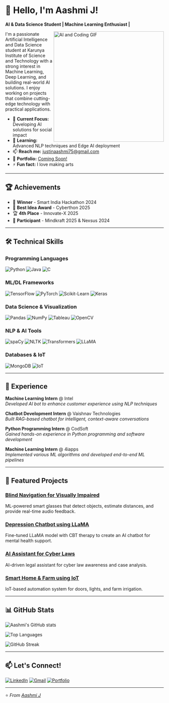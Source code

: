 # 👋 Hello, I'm Aashmi J!

**AI & Data Science Student | Machine Learning Enthusiast |**

<img align="right" width="350" src="https://media.giphy.com/media/qgQUggAC3Pfv687qPC/giphy.gif" alt="AI and Coding GIF" />

I'm a passionate Artificial Intelligence and Data Science student at Karunya Institute of Science and Technology with a strong interest in Machine Learning, Deep Learning, and building real-world AI solutions. I enjoy working on projects that combine cutting-edge technology with practical applications.

- 🔭 **Current Focus:** Developing AI solutions for social impact
- 🌱 **Learning:** Advanced NLP techniques and Edge AI deployment
- 📫 **Reach me:** [justinaashmi75@gmail.com](mailto:justinaashmi75@gmail.com)
- 🎯 **Portfolio:** [Coming Soon!]()
- ⚡ **Fun fact:** I love making arts

---

## 🏆 Achievements

- 🏅 **Winner** - Smart India Hackathon 2024
- 🥇 **Best Idea Award** - Cyberthon 2025
- 🏆 **4th Place** - Innovate-X 2025
- 🎯 **Participant** - Mindkraft 2025 & Nexsus 2024

---

## 🛠️ Technical Skills

### Programming Languages
![Python](https://img.shields.io/badge/Python-3776AB?style=for-the-badge&logo=python&logoColor=white)
![Java](https://img.shields.io/badge/Java-ED8B00?style=for-the-badge&logo=openjdk&logoColor=white)
![C](https://img.shields.io/badge/C-00599C?style=for-the-badge&logo=c&logoColor=white)

### ML/DL Frameworks
![TensorFlow](https://img.shields.io/badge/TensorFlow-FF6F00?style=for-the-badge&logo=tensorflow&logoColor=white)
![PyTorch](https://img.shields.io/badge/PyTorch-EE4C2C?style=for-the-badge&logo=pytorch&logoColor=white)
![Scikit-Learn](https://img.shields.io/badge/Scikit--Learn-F7931E?style=for-the-badge&logo=scikit-learn&logoColor=white)
![Keras](https://img.shields.io/badge/Keras-D00000?style=for-the-badge&logo=keras&logoColor=white)

### Data Science & Visualization
![Pandas](https://img.shields.io/badge/Pandas-150458?style=for-the-badge&logo=pandas&logoColor=white)
![NumPy](https://img.shields.io/badge/NumPy-013243?style=for-the-badge&logo=numpy&logoColor=white)
![Tableau](https://img.shields.io/badge/Tableau-E97627?style=for-the-badge&logo=tableau&logoColor=white)
![OpenCV](https://img.shields.io/badge/OpenCV-5C3EE8?style=for-the-badge&logo=opencv&logoColor=white)

### NLP & AI Tools
![spaCy](https://img.shields.io/badge/spaCy-09A3D5?style=for-the-badge&logo=spacy&logoColor=white)
![NLTK](https://img.shields.io/badge/NLTK-FF6F00?style=for-the-badge&logo=python&logoColor=white)
![Transformers](https://img.shields.io/badge/Transformers-FF6F00?style=for-the-badge&logo=huggingface&logoColor=white)
![LLaMA](https://img.shields.io/badge/LLaMA-FF6F00?style=for-the-badge&logo=meta&logoColor=white)

### Databases & IoT
![MongoDB](https://img.shields.io/badge/MongoDB-47A248?style=for-the-badge&logo=mongodb&logoColor=white)
![IoT](https://img.shields.io/badge/IoT-333333?style=for-the-badge&logo=arduino&logoColor=white)

---

## 💼 Experience

**Machine Learning Intern** @ Intel  
*Developed AI bot to enhance customer experience using NLP techniques*

**Chatbot Development Intern** @ Vaishnav Technologies  
*Built RAG-based chatbot for intelligent, context-aware conversations*

**Python Programming Intern** @ CodSoft  
*Gained hands-on experience in Python programming and software development*

**Machine Learning Intern** @ 4iapps  
*Implemented various ML algorithms and developed end-to-end ML pipelines*

---

## 🌟 Featured Projects

### [Blind Navigation for Visually Impaired](https://github.com/yourusername/blind-navigation)
ML-powered smart glasses that detect objects, estimate distances, and provide real-time audio feedback.

### [Depression Chatbot using LLaMA](https://github.com/yourusername/mental-health-chatbot)
Fine-tuned LLaMA model with CBT therapy to create an AI chatbot for mental health support.

### [AI Assistant for Cyber Laws](https://github.com/yourusername/cyber-law-assistant)
AI-driven legal assistant for cyber law awareness and case analysis.

### [Smart Home & Farm using IoT](https://github.com/yourusername/iot-smart-farm)
IoT-based automation system for doors, lights, and farm irrigation.

---

## 📊 GitHub Stats

![Aashmi's GitHub stats](https://github-readme-stats.vercel.app/api?username=yourusername&show_icons=true&theme=radical)

![Top Languages](https://github-readme-stats.vercel.app/api/top-langs/?username=yourusername&layout=compact&theme=radical)

![GitHub Streak](https://github-readme-streak-stats.herokuapp.com/?user=yourusername&theme=radical)

---

## 📫 Let's Connect!

[![LinkedIn](https://img.shields.io/badge/LinkedIn-0077B5?style=for-the-badge&logo=linkedin&logoColor=white)](https://www.linkedin.com/in/aashmi-j-0b9a59298/)
[![Gmail](https://img.shields.io/badge/Gmail-D14836?style=for-the-badge&logo=gmail&logoColor=white)](mailto:justinaashmi75@gmail.com)
[![Portfolio](https://img.shields.io/badge/Portfolio-000000?style=for-the-badge&logo=About.me&logoColor=white)]()

---

⭐ *From [Aashmi J](https://github.com/yourusername)*
